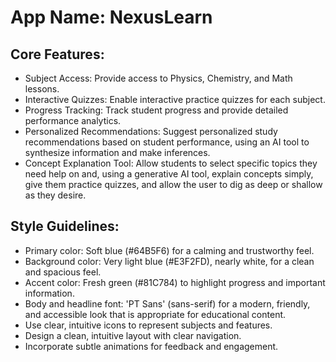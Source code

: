 # **App Name**: NexusLearn

## Core Features:

- Subject Access: Provide access to Physics, Chemistry, and Math lessons.
- Interactive Quizzes: Enable interactive practice quizzes for each subject.
- Progress Tracking: Track student progress and provide detailed performance analytics.
- Personalized Recommendations: Suggest personalized study recommendations based on student performance, using an AI tool to synthesize information and make inferences.
- Concept Explanation Tool: Allow students to select specific topics they need help on and, using a generative AI tool, explain concepts simply, give them practice quizzes, and allow the user to dig as deep or shallow as they desire.

## Style Guidelines:

- Primary color: Soft blue (#64B5F6) for a calming and trustworthy feel.
- Background color: Very light blue (#E3F2FD), nearly white, for a clean and spacious feel.
- Accent color: Fresh green (#81C784) to highlight progress and important information.
- Body and headline font: 'PT Sans' (sans-serif) for a modern, friendly, and accessible look that is appropriate for educational content.
- Use clear, intuitive icons to represent subjects and features.
- Design a clean, intuitive layout with clear navigation.
- Incorporate subtle animations for feedback and engagement.